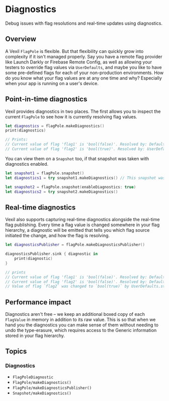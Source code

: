 # Diagnostics

Debug issues with flag resolutions and real-time updates using diagnostics.

## Overview

A Vexil ``FlagPole`` is flexible. But that flexibility can quickly grow into complexity if it isn't managed properly. Say you have a remote flag provider like Launch Darkly or Firebase Remote Config, as well as allowing your testers to override flag values via `UserDefaults`, and maybe you like to have some pre-defined flags for each of your non-production environments. How do you know what your flag values are at any one time and why? Especially when your app is running on a user's device.

## Point-in-time diagnostics

Vexil provides diagnostics in two places. The first allows you to inspect the current ``FlagPole`` to see how it is currently resolving flag values.

```swift
let diagnostics = flagPole.makeDiagnostics()
print(diagnostics)

// Prints:
// Current value of flag 'flag1' is 'bool(false)'. Resolved by: Default value
// Current value of flag 'flag2' is 'bool(true)'. Resolved by: UserDefaults.standard
```

You can view them on a ``Snapshot`` too, if that snapshot was taken with diagnostics enabled.

```swift
let snapshot1 = flagPole.snapshot()
let diagnostics1 = try snapshot1.makeDiagnostics() // This snapshot was not taken with diagnostics enabled. 

let snapshot2 = flagPole.snapshot(enableDiagnostics: true)
let diagnostics2 = try snapshot2.makeDiagnostics()
```

## Real-time diagnostics

Vexil also supports capturing real-time diagnostics alongside the real-time flag publishing. Every time a flag value is changed somewhere in your flag hierarchy, a diagnostic will be emitted that tells you which flag source initiated the change, and how the flag is resolving.

```swift
let diagnosticsPublisher = flagPole.makeDiagnosticsPublisher()

diagnosticsPublisher.sink { diagnostic in
	print(diagnostic)
}

// prints
// Current value of flag 'flag1' is 'bool(false)'. Resolved by: Default value
// Current value of flag 'flag2' is 'bool(false)'. Resolved by: Default value
// Value of flag `flag2` was changed to `bool(true)` by UserDefaults.standard. Resolved by: UserDefaults.standard

```

## Performance impact

Diagnostics aren't free – we keep an additional boxed copy of each ``FlagValue`` in memory in addition to its raw value. This is so that when we hand you the diagnostics you can make sense of them without needing to undo the type-erasure, which requires access to the Generic information stored in your flag hierarchy.

## Topics

### Diagnostics

- ``FlagPoleDiagnostic``
- ``FlagPole/makeDiagnostics()``
- ``FlagPole/makeDiagnosticsPublisher()``
- ``Snapshot/makeDiagnostics()``
